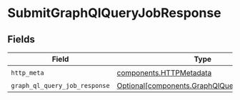 # SubmitGraphQlQueryJobResponse


## Fields

| Field                                                                                              | Type                                                                                               | Required                                                                                           | Description                                                                                        |
| -------------------------------------------------------------------------------------------------- | -------------------------------------------------------------------------------------------------- | -------------------------------------------------------------------------------------------------- | -------------------------------------------------------------------------------------------------- |
| `http_meta`                                                                                        | [components.HTTPMetadata](../../models/components/httpmetadata.md)                                 | :heavy_check_mark:                                                                                 | N/A                                                                                                |
| `graph_ql_query_job_response`                                                                      | [Optional[components.GraphQlQueryJobResponse]](../../models/components/graphqlqueryjobresponse.md) | :heavy_minus_sign:                                                                                 | OK                                                                                                 |